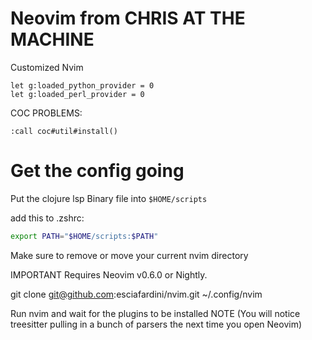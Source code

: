 # Neovim from CHRIS AT THE MACHINE

Customized Nvim


```vim
let g:loaded_python_provider = 0
let g:loaded_perl_provider = 0

```

COC PROBLEMS:
```vim
:call coc#util#install()
```

# Get the config going

Put the clojure lsp Binary file into `$HOME/scripts`

add this to .zshrc:
```zsh
export PATH="$HOME/scripts:$PATH"
```


Make sure to remove or move your current nvim directory

IMPORTANT Requires Neovim v0.6.0 or Nightly.

git clone git@github.com:esciafardini/nvim.git ~/.config/nvim

Run nvim and wait for the plugins to be installed
NOTE (You will notice treesitter pulling in a bunch of parsers the next time you open Neovim)
